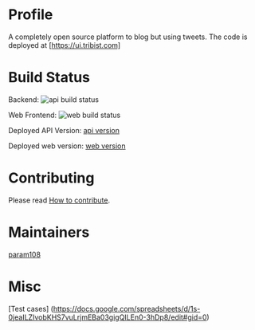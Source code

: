 # Profile 

A completely open source platform to blog but using tweets.
The code is deployed at [https://ui.tribist.com]

# Build Status

Backend: ![api build status](https://github.com/param108/profile/actions/workflows/api_test.yml/badge.svg)

Web Frontend: ![web build status](https://github.com/param108/profile/actions/workflows/twitterlike.yml/badge.svg)

Deployed API Version: [api version](https://data.tribist.com/version)

Deployed web version: [web version](https://ui.tribist.com/version.txt)

# Contributing

Please read [How to contribute](https://github.com/param108/profile/blob/main/docs/how-to-contribute.md).

# Maintainers

[param108](https://github.com/param108/profile)

# Misc

[Test cases] (https://docs.google.com/spreadsheets/d/1s-0jeaILZIvobKHS7vuLrjmEBa03gigQILEn0-3hDp8/edit#gid=0)
